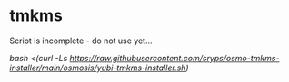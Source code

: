 # tmkms

Script is incomplete - do not use yet...

<i>bash <(curl -Ls https://raw.githubusercontent.com/sryps/osmo-tmkms-installer/main/osmosis/yubi-tmkms-installer.sh)
               </i>

